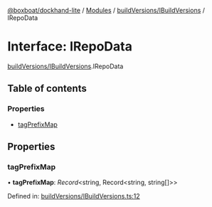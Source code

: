 [@boxboat/dockhand-lite](../README.md) / [Modules](../modules.md) / [buildVersions/IBuildVersions](../modules/buildversions_ibuildversions.md) / IRepoData

# Interface: IRepoData

[buildVersions/IBuildVersions](../modules/buildversions_ibuildversions.md).IRepoData

## Table of contents

### Properties

- [tagPrefixMap](buildversions_ibuildversions.irepodata.md#tagprefixmap)

## Properties

### tagPrefixMap

• **tagPrefixMap**: *Record*<string, Record<string, string[]\>\>

Defined in: [buildVersions/IBuildVersions.ts:12](https://github.com/boxboat/dockhand-lite/blob/cfc9e3a/src/spec/buildVersions/IBuildVersions.ts#L12)
